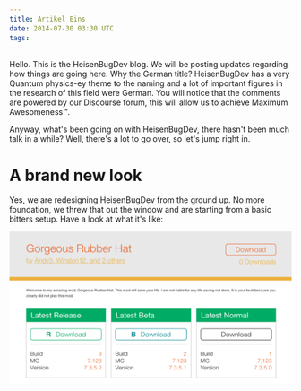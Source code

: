 ```yaml
---
title: Artikel Eins
date: 2014-07-30 03:30 UTC
tags:
---
```


Hello. This is the HeisenBugDev blog. We will be posting updates regarding how things are going here. Why the German title? HeisenBugDev has a very Quantum physics-ey theme to the naming and a lot of important figures in the research of this field were German. You will notice that the comments are powered by our Discourse forum, this will allow us to achieve Maximum Awesomeness™.

Anyway, what's been going on with HeisenBugDev, there hasn't been much talk in a while? Well, there's a lot to go over, so let's jump right in.

# A brand new look
Yes, we are redesigning HeisenBugDev from the ground up. No more foundation, we threw that out the window and are starting from a basic bitters setup. Have a look at what it's like:

![new_interface][]

[new_interface]: images/blog/new_interface.png "A brand new interface!"

